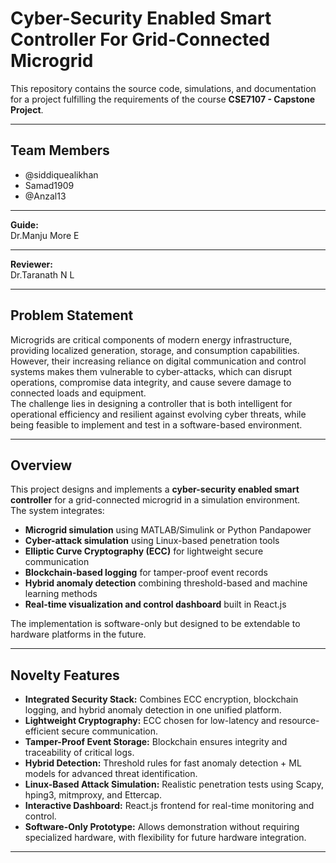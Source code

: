 # Cyber-Security Enabled Smart Controller For Grid-Connected Microgrid

This repository contains the source code, simulations, and documentation for a project fulfilling the requirements of the course **CSE7107 - Capstone Project**.

---

## Team Members
- @siddiquealikhan
- Samad1909
- @Anzal13

---

**Guide:**  
Dr.Manju More E 

---

**Reviewer:**  
Dr.Taranath N L 

---

## Problem Statement
Microgrids are critical components of modern energy infrastructure, providing localized generation, storage, and consumption capabilities. However, their increasing reliance on digital communication and control systems makes them vulnerable to cyber-attacks, which can disrupt operations, compromise data integrity, and cause severe damage to connected loads and equipment.  
The challenge lies in designing a controller that is both intelligent for operational efficiency and resilient against evolving cyber threats, while being feasible to implement and test in a software-based environment.

---

## Overview
This project designs and implements a **cyber-security enabled smart controller** for a grid-connected microgrid in a simulation environment.  
The system integrates:
- **Microgrid simulation** using MATLAB/Simulink or Python Pandapower
- **Cyber-attack simulation** using Linux-based penetration tools
- **Elliptic Curve Cryptography (ECC)** for lightweight secure communication
- **Blockchain-based logging** for tamper-proof event records
- **Hybrid anomaly detection** combining threshold-based and machine learning methods
- **Real-time visualization and control dashboard** built in React.js

The implementation is software-only but designed to be extendable to hardware platforms in the future.

---

## Novelty Features
- **Integrated Security Stack:** Combines ECC encryption, blockchain logging, and hybrid anomaly detection in one unified platform.
- **Lightweight Cryptography:** ECC chosen for low-latency and resource-efficient secure communication.
- **Tamper-Proof Event Storage:** Blockchain ensures integrity and traceability of critical logs.
- **Hybrid Detection:** Threshold rules for fast anomaly detection + ML models for advanced threat identification.
- **Linux-Based Attack Simulation:** Realistic penetration tests using Scapy, hping3, mitmproxy, and Ettercap.
- **Interactive Dashboard:** React.js frontend for real-time monitoring and control.
- **Software-Only Prototype:** Allows demonstration without requiring specialized hardware, with flexibility for future hardware integration.

---
